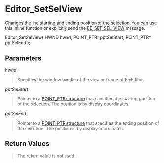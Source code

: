 # Editor\_SetSelView

Changes the the starting and ending position of the selection. You can use this inline function or explicitly send the [EE\_SET\_SEL\_VIEW](../message/ee_set_sel_view) message.

Editor\_SetSelView( HWND hwnd, POINT\_PTR\* pptSelStart, POINT\_PTR\* pptSelEnd );

## Parameters

_hwnd_

> Specifies the window handle of the view or frame of EmEditor.

_pptSelStart_

> Pointer to a [POINT\_PTR structure](../structure/point_ptr) that specifies the starting position of the
> selection. The position is by display coordinates.

_pptSelEnd_

> Pointer to a [POINT\_PTR structure](../structure/point_ptr) that specifies the ending position of the
> selection. The position is by display coordinates.

## Return Values

> The return value is not used.
